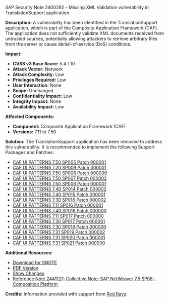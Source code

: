 SAP Security Note 2400292 - Missing XML Validation vulnerability in TranslationSupport application

**Description:**
A vulnerability has been identified in the TranslationSupport application, which is part of the Composite Application Framework (CAF). The application does not sufficiently validate XML documents received from untrusted sources, potentially allowing attackers to retrieve arbitrary files from the server or cause denial-of-service (DoS) conditions.

**Impact:**
- **CVSS v3 Base Score:** 5.4 / 10
- **Attack Vector:** Network
- **Attack Complexity:** Low
- **Privileges Required:** Low
- **User Interaction:** None
- **Scope:** Unchanged
- **Confidentiality Impact:** Low
- **Integrity Impact:** None
- **Availability Impact:** Low

**Affected Components:**
- **Component:** Composite Application Framework (CAF)
- **Versions:** 7.11 to 7.50

**Solution:**
The TranslationSupport application has been removed to address this vulnerability. It is recommended to implement the following Support Packages and Patches:

- [CAF UI PATTERNS 7.50 SP005 Patch 000001](https://userapps.support.sap.com/sap/support/swdc/notes?cvnr=73554900100200001532&support_package=SP005&patch_level=000001)
- [CAF UI PATTERNS 7.20 SP009 Patch 000001](https://userapps.support.sap.com/sap/support/swdc/notes?cvnr=01200615320200012925&support_package=SP009&patch_level=000001)
- [CAF UI PATTERNS 7.50 SP008 Patch 000000](https://userapps.support.sap.com/sap/support/swdc/notes?cvnr=73554900100200001532&support_package=SP008&patch_level=000000)
- [CAF UI PATTERNS 7.50 SP007 Patch 000002](https://userapps.support.sap.com/sap/support/swdc/notes?cvnr=73554900100200001532&support_package=SP007&patch_level=000002)
- [CAF UI PATTERNS 7.50 SP006 Patch 000001](https://userapps.support.sap.com/sap/support/swdc/notes?cvnr=73554900100200001532&support_package=SP006&patch_level=000001)
- [CAF UI PATTERNS 7.40 SP014 Patch 000002](https://userapps.support.sap.com/sap/support/swdc/notes?cvnr=67838200100200019774&support_package=SP014&patch_level=000002)
- [CAF UI PATTERNS 7.40 SP015 Patch 000001](https://userapps.support.sap.com/sap/support/swdc/notes?cvnr=67838200100200019774&support_package=SP015&patch_level=000001)
- [CAF UI PATTERNS 7.30 SP016 Patch 000002](https://userapps.support.sap.com/sap/support/swdc/notes?cvnr=01200615320200015023&support_package=SP016&patch_level=000002)
- [CAF UI PATTERNS 7.11 SP016 Patch 000001](https://userapps.support.sap.com/sap/support/swdc/notes?cvnr=01200314690200007117&support_package=SP016&patch_level=000001)
- [CAF UI PATTERNS 7.40 SP016 Patch 000000](https://userapps.support.sap.com/sap/support/swdc/notes?cvnr=67838200100200019774&support_package=SP016&patch_level=000000)
- [CAF UI PATTERNS 7.11 SP017 Patch 000000](https://userapps.support.sap.com/sap/support/swdc/notes?cvnr=01200314690200007117&support_package=SP017&patch_level=000000)
- [CAF UI PATTERNS 7.30 SP017 Patch 000001](https://userapps.support.sap.com/sap/support/swdc/notes?cvnr=01200615320200015023&support_package=SP017&patch_level=000001)
- [CAF UI PATTERNS 7.30 SP018 Patch 000000](https://userapps.support.sap.com/sap/support/swdc/notes?cvnr=01200615320200015023&support_package=SP018&patch_level=000000)
- [CAF UI PATTERNS 7.31 SP019 Patch 000002](https://userapps.support.sap.com/sap/support/swdc/notes?cvnr=01200314690200014307&support_package=SP019&patch_level=000002)
- [CAF UI PATTERNS 7.31 SP020 Patch 000001](https://userapps.support.sap.com/sap/support/swdc/notes?cvnr=01200314690200014307&support_package=SP020&patch_level=000001)
- [CAF UI PATTERNS 7.31 SP021 Patch 000000](https://userapps.support.sap.com/sap/support/swdc/notes?cvnr=01200314690200014307&support_package=SP021&patch_level=000000)

**Additional Resources:**
- [Download for SNOTE](https://notesdownloads.sap.com/note/0040000018449662017)
- [PDF Version](https://userapps.support.sap.com/sap/support/sfm/notes/print/0002400292?language=en-US&token=9756E642E05233FFBB4CC6E7B4EF3EA9)
- [Show Changes](https://me.sap.com/notesLatestChanges/0002400292/E/diff)
- [Reference Note 2441127: Collective Note: SAP NetWeaver 7.5 SP08 - Composition Platform](https://me.sap.com/notes/2441127)

**Credits:**
Information provided with support from [Red Rays](https://redrays.io).